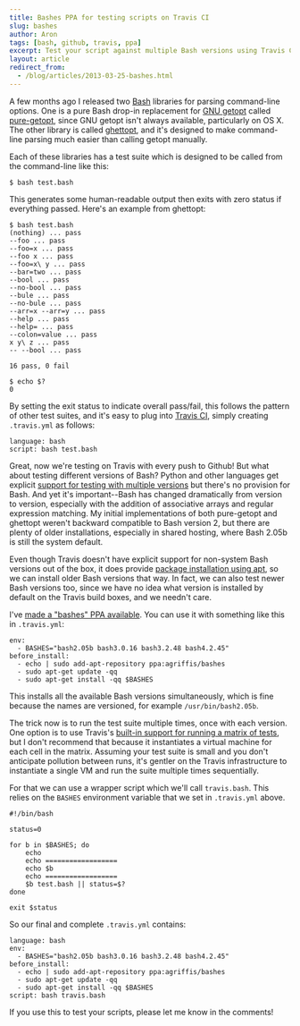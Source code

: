 ```yaml
---
title: Bashes PPA for testing scripts on Travis CI
slug: bashes
author: Aron
tags: [bash, github, travis, ppa]
excerpt: Test your script against multiple Bash versions using Travis CI.
layout: article
redirect_from:
  - /blog/articles/2013-03-25-bashes.html
---
```


A few months ago I released two [Bash](http://gnu.org/software/bash)
libraries for parsing command-line options. One is a pure Bash drop-in
replacement for [GNU getopt](http://software.frodo.looijaard.name/getopt/)
called [pure-getopt](http://github.com/agriffis/pure-getopt), since GNU
getopt isn't always available, particularly on OS X. The other library is
called [ghettopt](http://github.com/agriffis/ghettopt), and it's designed
to make command-line parsing much easier than calling getopt manually.

Each of these libraries has a test suite which is designed to be called
from the command-line like this:

    $ bash test.bash

This generates some human-readable output then exits with zero status if
everything passed. Here's an example from ghettopt:

    $ bash test.bash
    (nothing) ... pass
    --foo ... pass
    --foo=x ... pass
    --foo x ... pass
    --foo=x\ y ... pass
    --bar=two ... pass
    --bool ... pass
    --no-bool ... pass
    --bule ... pass
    --no-bule ... pass
    --arr=x --arr=y ... pass
    --help ... pass
    --help= ... pass
    --colon=value ... pass
    x y\ z ... pass
    -- --bool ... pass
    
    16 pass, 0 fail
    
    $ echo $?
    0

By setting the exit status to indicate overall pass/fail, this follows the
pattern of other test suites, and it's easy to plug into [Travis CI](https://travis-ci.org/),
simply creating `.travis.yml` as follows:

    language: bash
    script: bash test.bash

Great, now we're testing on Travis with every push to Github! But what
about testing different versions of Bash? Python and other languages get
explicit
[support for testing with multiple versions](http://about.travis-ci.org/docs/user/build-configuration/#Python)
but there's no provision for Bash. And yet it's important--Bash has changed
dramatically from version to version, especially with the addition of
associative arrays and regular expression matching. My initial
implementations of both pure-getopt and ghettopt weren't backward
compatible to Bash version 2, but there are plenty of older installations,
especially in shared hosting, where Bash 2.05b is still the system default.

Even though Travis doesn't have explicit support for non-system Bash
versions out of the box, it does provide
[package installation using apt](http://about.travis-ci.org/docs/user/build-configuration/#Installing-Packages-Using-apt),
so we can install older Bash versions that way.  In fact, we can also test
newer Bash versions too, since we have no idea what version is installed by
default on the Travis build boxes, and we needn't care.

I've [made a "bashes" PPA available](https://launchpad.net/~agriffis/+archive/bashes).
You can use it with something like this in `.travis.yml`:

    env:
      - BASHES="bash2.05b bash3.0.16 bash3.2.48 bash4.2.45"
    before_install:
      - echo | sudo add-apt-repository ppa:agriffis/bashes
      - sudo apt-get update -qq
      - sudo apt-get install -qq $BASHES

This installs all the available Bash versions simultaneously, which is fine
because the names are versioned, for example `/usr/bin/bash2.05b`.

The trick now is to run the test suite multiple times, once with each
version. One option is to use Travis's
[built-in support for running a matrix of tests](http://about.travis-ci.org/docs/user/build-configuration/#Set-environment-variables),
but I don't recommend that because it instantiates a virtual machine for
each cell in the matrix. Assuming your test suite is small and you don't
anticipate pollution between runs, it's gentler on the Travis
infrastructure to instantiate a single VM and run the suite multiple times
sequentially.

For that we can use a wrapper script which we'll call `travis.bash`. This
relies on the `BASHES` environment variable that we set in `.travis.yml`
above.

    #!/bin/bash
    
    status=0
    
    for b in $BASHES; do
        echo
        echo ==================
        echo $b
        echo ==================
        $b test.bash || status=$?
    done
    
    exit $status

So our final and complete `.travis.yml` contains:

    language: bash
    env:
      - BASHES="bash2.05b bash3.0.16 bash3.2.48 bash4.2.45"
    before_install:
      - echo | sudo add-apt-repository ppa:agriffis/bashes
      - sudo apt-get update -qq
      - sudo apt-get install -qq $BASHES
    script: bash travis.bash

If you use this to test your scripts, please let me know in the comments!
